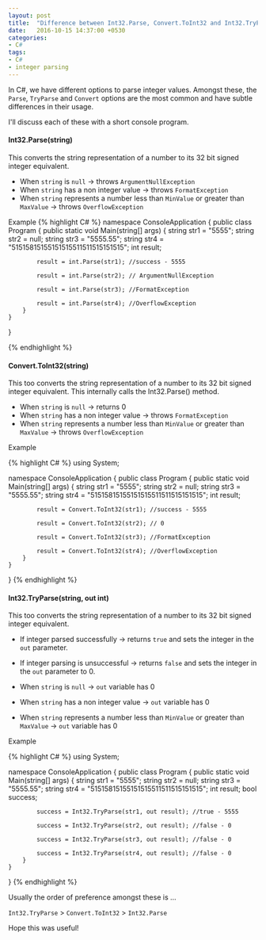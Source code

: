 ```yaml
---
layout: post
title:  "Difference between Int32.Parse, Convert.ToInt32 and Int32.TryParse"
date:   2016-10-15 14:37:00 +0530
categories: 
- C#
tags:
- C#
- integer parsing
---
```


In C#, we have different options to parse integer values. Amongst these, the `Parse`, `TryParse` and `Convert` options are the most common and have subtle differences in their usage.

I'll discuss each of these with a short console program.

#### Int32.Parse(string)
This converts the string representation of a number to its 32 bit signed integer equivalent.

* When `string` is `null` -> throws `ArgumentNullException`
* When `string` has a non integer value -> throws `FormatException`
* When `string` represents a number less than `MinValue` or greater than `MaxValue` -> throws `OverflowException`

Example
{% highlight C# %}
namespace ConsoleApplication
{
    public class Program
    {
        public static void Main(string[] args)
        {
            string str1 = "5555";
            string str2 = null;
            string str3 = "5555.55";
            string str4 = "51515815155151515511511515151515"; 
            int result;

            result = int.Parse(str1); //success - 5555

            result = int.Parse(str2); // ArgumentNullException    

            result = int.Parse(str3); //FormatException    

            result = int.Parse(str4); //OverflowException 
        }
    }
}

{% endhighlight %}

#### Convert.ToInt32(string)
This too converts the string representation of a number to its 32 bit signed integer equivalent.
This internally calls the Int32.Parse() method.

* When `string` is `null` -> returns 0
* When `string` has a non integer value -> throws `FormatException`
* When `string` represents a number less than `MinValue` or greater than `MaxValue` -> throws `OverflowException`

Example

{% highlight C# %}
using System;

namespace ConsoleApplication
{
    public class Program
    {
        public static void Main(string[] args)
        {
            string str1 = "5555";
            string str2 = null;
            string str3 = "5555.55";
            string str4 = "51515815155151515511511515151515"; 
            int result;

            result = Convert.ToInt32(str1); //success - 5555

            result = Convert.ToInt32(str2); // 0    

            result = Convert.ToInt32(str3); //FormatException    

            result = Convert.ToInt32(str4); //OverflowException 
        }
    }
}
{% endhighlight %}

#### Int32.TryParse(string, out int)
This too converts the string representation of a number to its 32 bit signed integer equivalent.
* If integer parsed successfully -> returns `true` and sets the integer in the `out` parameter.  
* If integer parsing is unsuccessful -> returns `false` and sets the integer in the `out` parameter to 0.  

* When `string` is `null` -> `out` variable has 0
* When `string` has a non integer value -> `out` variable has 0
* When `string` represents a number less than `MinValue` or greater than `MaxValue` -> `out` variable has 0

Example

{% highlight C# %}
using System;

namespace ConsoleApplication
{
    public class Program
    {
        public static void Main(string[] args)
        {
            string str1 = "5555";
            string str2 = null;
            string str3 = "5555.55";
            string str4 = "51515815155151515511511515151515"; 
            int result;
            bool success;

            success = Int32.TryParse(str1, out result); //true - 5555

            success = Int32.TryParse(str2, out result); //false - 0    

            success = Int32.TryParse(str3, out result); //false - 0    

            success = Int32.TryParse(str4, out result); //false - 0 
        }
    }
}
{% endhighlight %}

Usually the order of preference amongst these is ...

`Int32.TryParse` > `Convert.ToInt32` > `Int32.Parse`

Hope this was useful!
